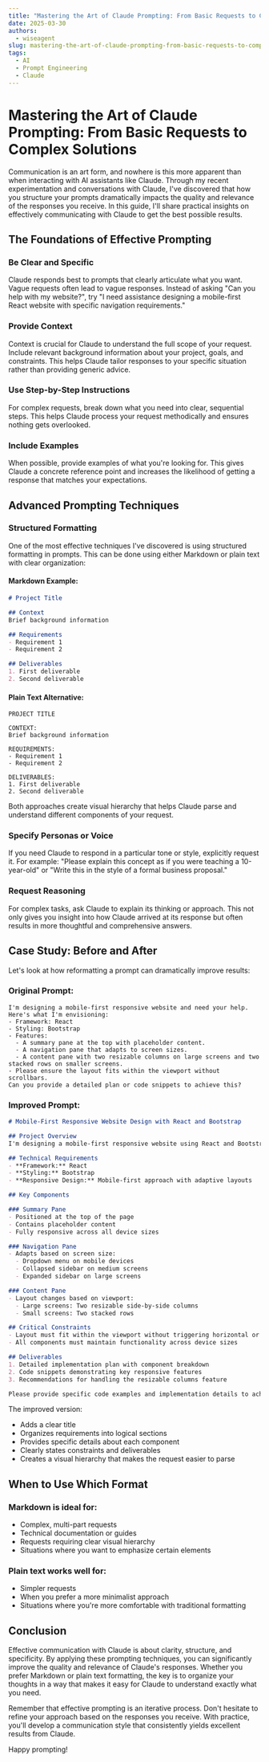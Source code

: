```yaml
---
title: "Mastering the Art of Claude Prompting: From Basic Requests to Complex Solutions"
date: 2025-03-30
authors:
  - wiseagent
slug: mastering-the-art-of-claude-prompting-from-basic-requests-to-complex-solutions
tags:
  - AI
  - Prompt Engineering
  - Claude
---
```


# Mastering the Art of Claude Prompting: From Basic Requests to Complex Solutions

Communication is an art form, and nowhere is this more apparent than when interacting with AI assistants like Claude. Through my recent experimentation and conversations with Claude, I've discovered that how you structure your prompts dramatically impacts the quality and relevance of the responses you receive. In this guide, I'll share practical insights on effectively communicating with Claude to get the best possible results.

<!--truncate-->

## The Foundations of Effective Prompting

### Be Clear and Specific

Claude responds best to prompts that clearly articulate what you want. Vague requests often lead to vague responses. Instead of asking "Can you help with my website?", try "I need assistance designing a mobile-first React website with specific navigation requirements."

### Provide Context

Context is crucial for Claude to understand the full scope of your request. Include relevant background information about your project, goals, and constraints. This helps Claude tailor responses to your specific situation rather than providing generic advice.

### Use Step-by-Step Instructions

For complex requests, break down what you need into clear, sequential steps. This helps Claude process your request methodically and ensures nothing gets overlooked.

### Include Examples

When possible, provide examples of what you're looking for. This gives Claude a concrete reference point and increases the likelihood of getting a response that matches your expectations.

## Advanced Prompting Techniques

### Structured Formatting

One of the most effective techniques I've discovered is using structured formatting in prompts. This can be done using either Markdown or plain text with clear organization:

#### Markdown Example:
```markdown
# Project Title

## Context
Brief background information

## Requirements
- Requirement 1
- Requirement 2

## Deliverables
1. First deliverable
2. Second deliverable
```

#### Plain Text Alternative:
```
PROJECT TITLE

CONTEXT:
Brief background information

REQUIREMENTS:
- Requirement 1
- Requirement 2

DELIVERABLES:
1. First deliverable
2. Second deliverable
```

Both approaches create visual hierarchy that helps Claude parse and understand different components of your request.

### Specify Personas or Voice

If you need Claude to respond in a particular tone or style, explicitly request it. For example: "Please explain this concept as if you were teaching a 10-year-old" or "Write this in the style of a formal business proposal."

### Request Reasoning

For complex tasks, ask Claude to explain its thinking or approach. This not only gives you insight into how Claude arrived at its response but often results in more thoughtful and comprehensive answers.

## Case Study: Before and After

Let's look at how reformatting a prompt can dramatically improve results:

### Original Prompt:
```
I'm designing a mobile-first responsive website and need your help.  
Here's what I'm envisioning:  
- Framework: React  
- Styling: Bootstrap  
- Features:  
  - A summary pane at the top with placeholder content.  
  - A navigation pane that adapts to screen sizes.  
  - A content pane with two resizable columns on large screens and two stacked rows on smaller screens.  
- Please ensure the layout fits within the viewport without scrollbars.  
Can you provide a detailed plan or code snippets to achieve this?
```

### Improved Prompt:
```markdown
# Mobile-First Responsive Website Design with React and Bootstrap

## Project Overview
I'm designing a mobile-first responsive website using React and Bootstrap, and need a detailed implementation plan.

## Technical Requirements
- **Framework:** React
- **Styling:** Bootstrap
- **Responsive Design:** Mobile-first approach with adaptive layouts

## Key Components

### Summary Pane
- Positioned at the top of the page
- Contains placeholder content
- Fully responsive across all device sizes

### Navigation Pane
- Adapts based on screen size:
  - Dropdown menu on mobile devices
  - Collapsed sidebar on medium screens
  - Expanded sidebar on large screens

### Content Pane
- Layout changes based on viewport:
  - Large screens: Two resizable side-by-side columns
  - Small screens: Two stacked rows

## Critical Constraints
- Layout must fit within the viewport without triggering horizontal or vertical scrollbars
- All components must maintain functionality across device sizes

## Deliverables
1. Detailed implementation plan with component breakdown
2. Code snippets demonstrating key responsive features
3. Recommendations for handling the resizable columns feature

Please provide specific code examples and implementation details to achieve this responsive design.
```

The improved version:
- Adds a clear title
- Organizes requirements into logical sections
- Provides specific details about each component
- Clearly states constraints and deliverables
- Creates a visual hierarchy that makes the request easier to parse

## When to Use Which Format

### Markdown is ideal for:
- Complex, multi-part requests
- Technical documentation or guides
- Requests requiring clear visual hierarchy
- Situations where you want to emphasize certain elements

### Plain text works well for:
- Simpler requests
- When you prefer a more minimalist approach
- Situations where you're more comfortable with traditional formatting

## Conclusion

Effective communication with Claude is about clarity, structure, and specificity. By applying these prompting techniques, you can significantly improve the quality and relevance of Claude's responses. Whether you prefer Markdown or plain text formatting, the key is to organize your thoughts in a way that makes it easy for Claude to understand exactly what you need.

Remember that effective prompting is an iterative process. Don't hesitate to refine your approach based on the responses you receive. With practice, you'll develop a communication style that consistently yields excellent results from Claude.

Happy prompting!